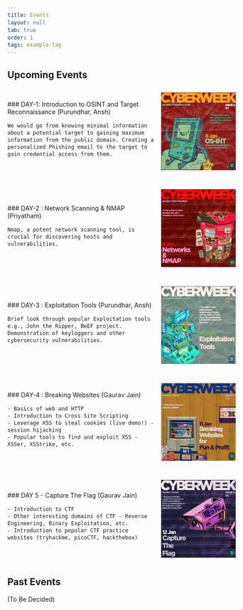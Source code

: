 ```yaml
---
title: Events
layout: null
tab: true
order: 1
tags: example-tag
---
```


## Upcoming Events

<div style="display: flex; align-items: center; margin-bottom: 20px;">
  <div style="flex: 2;">
    ### DAY-1: Introduction to OSINT and Target Reconnaissance (Purundhar, Ansh)<br>

    We would go from knowing minimal information about a potential target to gaining maximum information from the public domain. Creating a personalized Phishing email to the target to gain credential access from them.
  </div>
  <div style="flex: 1; text-align: center;">
    <img src="assets/images/os-init 8jan.jpeg" alt="OSINT" height="175" width="175" style="margin: 10px;"/>
  </div>
</div>

<div style="display: flex; align-items: center; margin-bottom: 20px;">
  <div style="flex: 2;">
    ### DAY-2 : Network Scanning & NMAP (Priyatham)<br>

    Nmap, a potent network scanning tool, is crucial for discovering hosts and vulnerabilities.
  </div>
  <div style="flex: 1; text-align: center;">
    <img src="assets/images/network.jpeg" alt="Network Scanning" height="175" width="175" style="margin: 10px;"/>
  </div>
</div>

<div style="display: flex; align-items: center; margin-bottom: 20px;">
  <div style="flex: 2;">
    ### DAY-3 : Exploitation Tools (Purundhar, Ansh) <br>

    Brief look through popular Exploitation tools e.g., John the Ripper, BeEF project. Demonstration of keyloggers and other cybersecurity vulnerabilities.
  </div>
  <div style="flex: 1; text-align: center;">
    <img src="assets/images/exploitation.jpeg" alt="Exploitation Tools" height="175" width="175" style="margin: 10px;"/>
  </div>
</div>

<div style="display: flex; align-items: center; margin-bottom: 20px;">
  <div style="flex: 2;">
    ### DAY-4 : Breaking Websites (Gaurav Jain) <br>

    - Basics of web and HTTP
    - Introduction to Cross Site Scripting
    - Leverage XSS to steal cookies (live demo!) - session hijacking
    - Popular tools to find and exploit XSS - XSSer, XSStrike, etc.
  </div>
  <div style="flex: 1; text-align: center;">
    <img src="assets/images/breakingWebsite.jpeg" alt="Web" height="175" width="175" style="margin: 10px;"/>
  </div>
</div>

<div style="display: flex; align-items: center; margin-bottom: 20px;">
  <div style="flex: 2;">
    ### DAY 5 - Capture The Flag (Gaurav Jain) <br>

    - Introduction to CTF
    - Other interesting domains of CTF - Reverse Engineering, Binary Exploitation, etc.
    - Introduction to popular CTF practice websites (tryhackme, picoCTF, hackthebox)
  </div>
  <div style="flex: 1; text-align: center;">
    <img src="assets/images/ctf.jpeg" alt="CTF" height="175" width="175" style="margin: 10px;"/>
  </div>
</div>

## Past Events

(To Be Decided)
